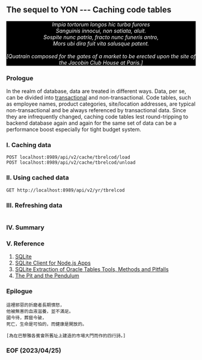 ## The sequel to YON --- Caching code tables


<div style="text-align: center; color:white; background-color:black"><em>
Impia tortorum longos hic turba furores<br />
Sanguinis innocui, non satiata, aluit.<br />
Sospite nunc patria, fracto nunc funeris antro,<br />
Mors ubi dira fuit vita salusque patent.<br />
<br />
[Quatrain composed for the gates of a market to be erected upon the site of the Jacobin Club House at Paris.]
</em></div>


### Prologue
In the realm of database, data are treated in different ways. Data, per se, can be divided into [transactional](https://www.tibco.com/reference-center/what-is-transactional-data) and non-transactional. Code tables, such as employee names, product categories, site/location addresses, are typical non-transactional and be always referenced by transactional data. Since they are infrequently changed, caching code tables lest round-tripping to backend database again and again for the same set of data can be a performance boost especially for tight budget system. 


### I. Caching data
```
POST localhost:8989/api/v2/cache/tbrelcod/load 
POST localhost:8989/api/v2/cache/tbrelcod/unload 
```


### II. Using cached data
```
GET http://localhost:8989/api/v2/yr/tbrelcod
```


### III. Refreshing data
```
```


### IV. Summary 


### V. Reference
1. [SQLite](https://www.sqlite.org/index.html)
2. [SQLite Client for Node.js Apps](https://github.com/kriasoft/node-sqlite#readme)
3. [SQLite Extraction of Oracle Tables Tools, Methods and Pitfalls](https://www.linuxjournal.com/content/sqlite-extraction-oracle-tables-tools-methods-and-pitfalls)
4. [The Pit and the Pendulum](https://poemuseum.org/the-pit-and-the-pendulum/)


### Epilogue 
```
這裡邪惡的折磨者長期憤怒，
他被無害的血液滋養，並不滿足。
國今待，葬窟今破，
死亡，生命是可怕的，而健康是開放的。

[為在巴黎雅各賓會所舊址上建造的市場大門而作的四行詩。]
```


### EOF (2023/04/25)
